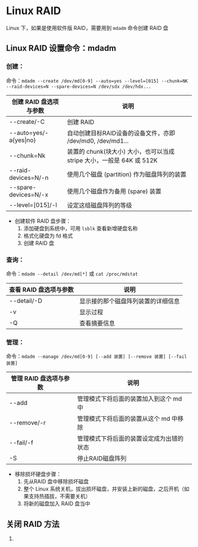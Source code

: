 # Linux RAID
Linux 下，如果是使用软件版 RAID，需要用到 `mdadm` 命令创建 RAID 盘
## Linux RAID 设置命令：mdadm
### 创建：

命令：`mdadm --create /dev/md[0-9] --auto=yes --level=[015] --chunk=NK --raid-devices=N --spare-devices=N /dev/sdx /dev/hdx...`

|创建 RAID 盘选项与参数|说明|
|-|-|
|--create/-C|创建 RAID |
|--auto=yes/-a{yes\|no}|自动创建目标RAID设备的设备文件，亦即 /dev/md0, /dev/md1...|
|--chunk=Nk|装置的 chunk(块大小) 大小，也可以当成 stripe 大小，一般是 64K 或 512K|
|--raid-devices=N/-n|使用几个磁盘 (partition) 作为磁盘阵列的装置|
|--spare-devices=N/-x|使用几个磁盘作为备用 (spare) 装置|
|--level=[015]/-l|设定这组磁盘阵列的等级|

* 创建软件 RAID 盘步骤：
  1. 添加硬盘到系统中，可用 `lsblk` 查看新增硬盘名称
  2. 格式化硬盘为 fd 格式
  3. 创建 RAID 盘

### 查询：
命令：`mdadm --detail /dev/md[*]` 或 `cat /proc/mdstat`

|查看 RAID 盘选项与参数|说明|
|-|-|
|--detail/-D|显示接的那个磁盘阵列装置的详细信息|
|-v|显示过程|
|-Q|查看摘要信息|

### 管理：
命令：`mdadm --manage /dev/md[0-9] [--add 装置] [--remove 装置] [--fail 装置]`

|管理 RAID 盘选项与参数|说明|
|-|-|
|--add|管理模式下将后面的装置加入到这个 md 中|
|--remove/-r|管理模式下将后面的装置从这个 md 中移除|
|--fail/-f|管理模式下将后面的装置设定成为出错的状态|
|-S|停止RAID磁盘阵列|

* 移除损坏硬盘步骤：
  1. 先从RAID 盘中移除损坏磁盘
  2. 整个 Linux 系统关机，拔出损坏磁盘，并安装上新的磁盘，之后开机（如果支持热插拔，不需要关机）
  3. 将新的磁盘加入 RAID 盘当中

## 关闭 RAID 方法
1. 